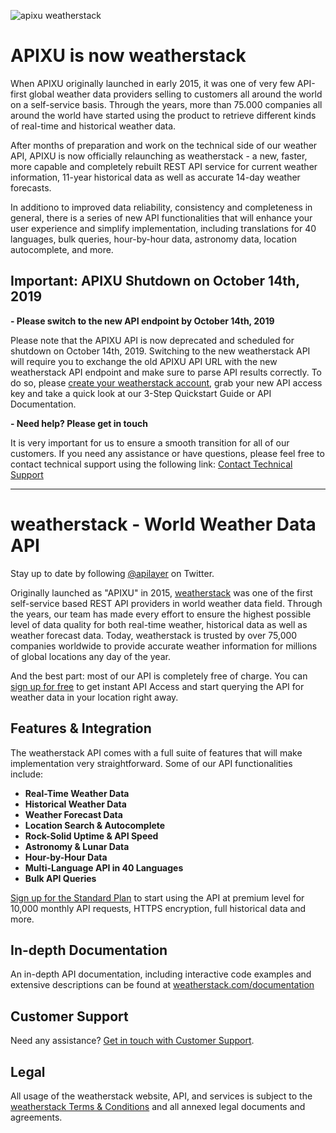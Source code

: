 ![apixu weatherstack](https://raw.githubusercontent.com/apilayer/weatherstack/master/apixu_weatherstack.png)

# APIXU is now weatherstack

When APIXU originally launched in early 2015, it was one of very few API-first global weather data providers selling to customers all around the world on a self-service basis. Through the years, more than 75.000 companies all around the world have started using the product to retrieve different kinds of real-time and historical weather data. 

After months of preparation and work on the technical side of our weather API, APIXU is now officially relaunching as weatherstack - a new, faster, more capable and completely rebuilt REST API service for current weather information, 11-year historical data as well as accurate 14-day weather forecasts. 

In additiono to improved data reliability, consistency and completeness in general, there is a series of new API functionalities that will enhance your user experience and simplify implementation, including translations for 40 languages, bulk queries, hour-by-hour data, astronomy data, location autocomplete, and more. 

## Important: APIXU Shutdown on October 14th, 2019

**- Please switch to the new API endpoint by October 14th, 2019**

Please note that the APIXU API is now deprecated and scheduled for shutdown on October 14th, 2019. Switching to the new weatherstack API will require you to exchange the old APIXU API URL with the new weatherstack API endpoint and make sure to parse API results correctly. To do so, please [create your weatherstack account](https://weatherstack.com/product), grab your new API access key and take a quick look at our 3-Step Quickstart Guide or API Documentation. 

**- Need help? Please get in touch**

It is very important for us to ensure a smooth transition for all of our customers. If you need any assistance or have questions, please feel free to contact technical support using the following link: [Contact Technical Support](https://weatherstack.com/contact)




- - - - - - - - - 





# weatherstack - World Weather Data API

Stay up to date by following [@apilayer](https://twitter.com/apilayer) on Twitter.

Originally launched as "APIXU" in 2015, [weatherstack](https://weatherstack.com) was one of the first self-service based REST API providers in world weather data field. Through the years, our team has made every effort to ensure the highest possible level of data quality for both real-time weather, historical data as well as weather forecast data. Today, weatherstack is trusted by over 75,000 companies worldwide to provide accurate weather information for millions of global locations any day of the year.

And the best part: most of our API is completely free of charge. You can [sign up for free](https://weatherstack.com/product) to get instant API Access and start querying the API for weather data in your location right away.


## Features & Integration

The weatherstack API comes with a full suite of features that will make implementation very straightforward. Some of our API functionalities include:

* **Real-Time Weather Data**
* **Historical Weather Data**
* **Weather Forecast Data**
* **Location Search & Autocomplete**
* **Rock-Solid Uptime & API Speed**
* **Astronomy & Lunar Data**
* **Hour-by-Hour Data**
* **Multi-Language API in 40 Languages**
* **Bulk API Queries**

[Sign up for the Standard Plan](https://weatherstack.com/signup/standard) to start using the API at premium level for 10,000 monthly API requests, HTTPS encryption, full historical data and more.


## In-depth Documentation

An in-depth API documentation, including interactive code examples and extensive descriptions can be found at [weatherstack.com/documentation](https://weatherstack.com/documentation)


## Customer Support
Need any assistance? [Get in touch with Customer Support](mailto:support@weatherstack.com).


## Legal

All usage of the weatherstack website, API, and services is subject to the [weatherstack Terms & Conditions](https://weatherstack.com/terms) and all annexed legal documents and agreements.
